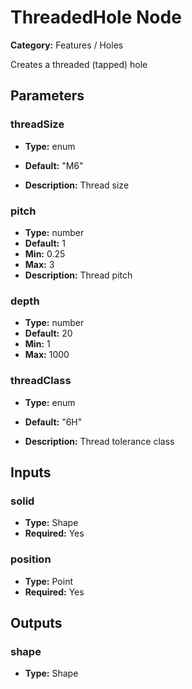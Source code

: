 
# ThreadedHole Node

**Category:** Features / Holes

Creates a threaded (tapped) hole

## Parameters


### threadSize
- **Type:** enum
- **Default:** "M6"


- **Description:** Thread size


### pitch
- **Type:** number
- **Default:** 1
- **Min:** 0.25
- **Max:** 3
- **Description:** Thread pitch


### depth
- **Type:** number
- **Default:** 20
- **Min:** 1
- **Max:** 1000



### threadClass
- **Type:** enum
- **Default:** "6H"


- **Description:** Thread tolerance class


## Inputs


### solid
- **Type:** Shape
- **Required:** Yes



### position
- **Type:** Point
- **Required:** Yes



## Outputs


### shape
- **Type:** Shape




